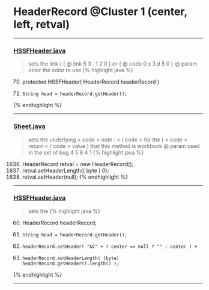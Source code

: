 # HeaderRecord @Cluster 1 (center, left, retval)

***

### [HSSFHeader.java](https://searchcode.com/codesearch/view/15642332/)
> sets the link / { @ link 5 3 . 1 2 0 } or { @ code 0 x 3 d 5 0 } @ param color the color to use 
{% highlight java %}
70. protected HSSFHeader( HeaderRecord headerRecord )
73.     String head = headerRecord.getHeader();
{% endhighlight %}

***

### [Sheet.java](https://searchcode.com/codesearch/view/15642365/)
> sets the underlying < code > note : < / code > for the ( < code > return < / code > value ) that this method is workbook @ param used in the set of bug 4 5 6 4 1 
{% highlight java %}
1636. HeaderRecord retval = new HeaderRecord();
1638. retval.setHeaderLength(( byte ) 0);
1639. retval.setHeader(null);
{% endhighlight %}

***

### [HSSFHeader.java](https://searchcode.com/codesearch/view/15642332/)
> sets the 
{% highlight java %}
60. HeaderRecord headerRecord;
73.     String head = headerRecord.getHeader();
190.     headerRecord.setHeader( "&C" + ( center == null ? "" : center ) +
193.     headerRecord.setHeaderLength( (byte) headerRecord.getHeader().length() );
{% endhighlight %}

***


